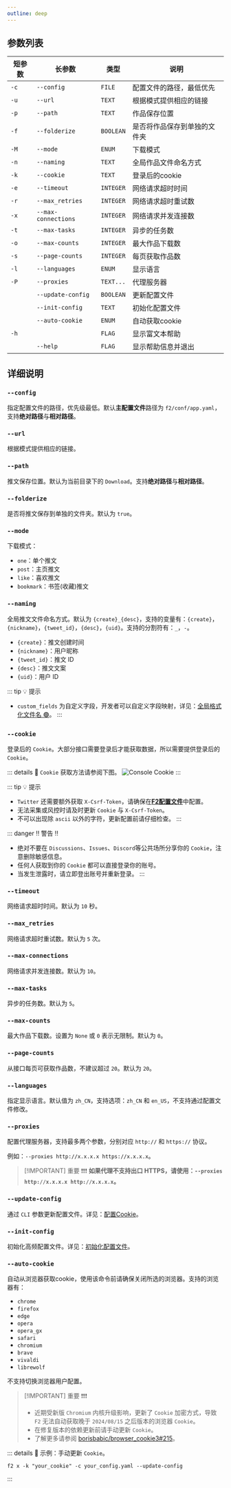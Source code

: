 ```yaml
---
outline: deep
---
```


## 参数列表

| 短参数 | 长参数 | 类型 | 说明 |
| ------ | ------ | ---- | ---- |
| `-c`   | `--config` | `FILE` | 配置文件的路径，最低优先 |
| `-u`   | `--url` | `TEXT` | 根据模式提供相应的链接 |
| `-p`   | `--path` | `TEXT` | 作品保存位置 |
| `-f`   | `--folderize` | `BOOLEAN` | 是否将作品保存到单独的文件夹 |
| `-M`   | `--mode` | `ENUM` | 下载模式 |
| `-n`   | `--naming` | `TEXT` | 全局作品文件命名方式 |
| `-k`   | `--cookie` | `TEXT` | 登录后的cookie |
| `-e`   | `--timeout` | `INTEGER` | 网络请求超时时间 |
| `-r`   | `--max_retries` | `INTEGER` | 网络请求超时重试数 |
| `-x`   | `--max-connections` | `INTEGER` | 网络请求并发连接数 |
| `-t`   | `--max-tasks` | `INTEGER` | 异步的任务数 |
| `-o`   | `--max-counts` | `INTEGER` | 最大作品下载数 |
| `-s`   | `--page-counts` | `INTEGER` | 每页获取作品数 |
| `-l`   | `--languages` | `ENUM` | 显示语言 |
| `-P`   | `--proxies` | `TEXT...` | 代理服务器 |
|        | `--update-config` | `BOOLEAN` | 更新配置文件 |
|        | `--init-config` | `TEXT` | 初始化配置文件 |
|        | `--auto-cookie` | `ENUM` | 自动获取cookie |
| `-h`   |               | `FLAG` | 显示富文本帮助 |
|        | `--help`      | `FLAG` | 显示帮助信息并退出 |

## 详细说明

### `--config`

指定配置文件的路径，优先级最低。默认**主配置文件**路径为 `f2/conf/app.yaml`，支持**绝对路径**与**相对路径**。

### `--url`

根据模式提供相应的链接。

### `--path`

推文保存位置。默认为当前目录下的 `Download`。支持**绝对路径**与**相对路径**。

### `--folderize`

是否将推文保存到单独的文件夹。默认为 `true`。

### `--mode`

下载模式：
- `one`：单个推文
- `post`：主页推文
- `like`：喜欢推文
- `bookmark`：书签(收藏)推文

### `--naming`

全局推文文件命名方式。默认为 `{create}_{desc}`，支持的变量有：`{create}`，`{nickname}`，`{tweet_id}`，`{desc}`，`{uid}`。支持的分割符有：`_`，`-`。

- `{create}`：推文创建时间
- `{nickname}`：用户昵称
- `{tweet_id}`：推文 ID
- `{desc}`：推文文案
- `{uid}`：用户 ID

::: tip :bulb: 提示
- `custom_fields` 为自定义字段，开发者可以自定义字段映射，详见：[全局格式化文件名 🟢](/guide/apps/twitter/overview#全局格式化文件名-🟢)。
:::

### `--cookie`

登录后的 `Cookie`。大部分接口需要登录后才能获取数据，所以需要提供登录后的 `Cookie`。

::: details :link: `Cookie` 获取方法请参阅下图。
![Console Cookie](https://github.com/user-attachments/assets/4523e8c7-f74e-4d5f-9da6-6bb3658f8b24)
:::

::: tip :bulb: 提示
- `Twitter` 还需要额外获取 `X-Csrf-Token`，请确保在[**F2配置文件**](/site-config#主配置文件)中配置。
- 无法采集或风控时请及时更新 `Cookie` 与 `X-Csrf-Token`。
- 不可以出现除 `ascii` 以外的字符，更新配置前请仔细检查。
:::

::: danger :bangbang: 警告 :bangbang:
- 绝对不要在 `Discussions`、`Issues`、`Discord`等公共场所分享你的 `Cookie`，注意删除敏感信息。
- 任何人获取到你的 `Cookie` 都可以直接登录你的账号。
- 当发生泄露时，请立即登出账号并重新登录。
:::

### `--timeout`

网络请求超时时间。默认为 `10` 秒。

### `--max_retries`

网络请求超时重试数。默认为 `5` 次。

### `--max-connections`

网络请求并发连接数。默认为 `10`。

### `--max-tasks`

异步的任务数。默认为 `5`。

### `--max-counts`

最大作品下载数。设置为 `None` 或 `0` 表示无限制。默认为 `0`。

### `--page-counts`

从接口每页可获取作品数，不建议超过 `20`。默认为 `20`。

### `--languages`

指定显示语言。默认值为 `zh_CN`，支持选项：`zh_CN` 和 `en_US`，不支持通过配置文件修改。

### `--proxies`

配置代理服务器，支持最多两个参数，分别对应 `http://` 和 `https://` 协议。

例如：`--proxies http://x.x.x.x https://x.x.x.x`。

> [!IMPORTANT] 重要 ❗❗❗
> **如果代理不支持出口 HTTPS，请使用：`--proxies http://x.x.x.x http://x.x.x.x`。**

### `--update-config`

通过 `CLI` 参数更新配置文件。详见：[配置Cookie](/site-config#配置Cookie)。

### `--init-config`

初始化高频配置文件。详见：[初始化配置文件](/site-config#初始化配置文件)。

### `--auto-cookie`

自动从浏览器获取cookie，使用该命令前请确保关闭所选的浏览器。支持的浏览器有：
- `chrome`
- `firefox`
- `edge`
- `opera`
- `opera_gx`
- `safari`
- `chromium`
- `brave`
- `vivaldi`
- `librewolf`

不支持切换浏览器用户配置。

> [!IMPORTANT] 重要 ❗❗❗
> - 近期受新版 `Chromium` 内核升级影响，更新了 `Cookie` 加密方式，导致 `F2` 无法自动获取晚于 `2024/08/15` 之后版本的浏览器 `Cookie`。
> - 在修复版本的依赖更新前请手动更新 `Cookie`。
> - 了解更多请参阅 [borisbabic/browser_cookie3#215](https://github.com/borisbabic/browser_cookie3/pull/215)。

::: details :link: 示例：手动更新 `Cookie`。
```shell [bash]
f2 x -k "your_cookie" -c your_config.yaml --update-config
```
:::
